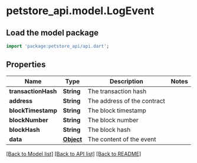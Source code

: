 # petstore_api.model.LogEvent

## Load the model package
```dart
import 'package:petstore_api/api.dart';
```

## Properties
Name | Type | Description | Notes
------------ | ------------- | ------------- | -------------
**transactionHash** | **String** | The transaction hash | 
**address** | **String** | The address of the contract | 
**blockTimestamp** | **String** | The block timestamp | 
**blockNumber** | **String** | The block number | 
**blockHash** | **String** | The block hash | 
**data** | [**Object**](.md) | The content of the event | 

[[Back to Model list]](../README.md#documentation-for-models) [[Back to API list]](../README.md#documentation-for-api-endpoints) [[Back to README]](../README.md)


